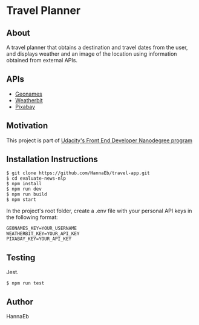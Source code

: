 # Travel Planner

## About

A travel planner that obtains a destination and travel dates from the user, and displays weather and an image of the location using information obtained from external APIs.

## APIs

* [Geonames](http://www.geonames.org/export/web-services.html) 
* [Weatherbit](https://www.weatherbit.io/account/create)
* [Pixabay](https://pixabay.com/api/docs/)

## Motivation

This project is part of [Udacity's Front End Developer Nanodegree program](https://www.udacity.com/course/front-end-web-developer-nanodegree--nd0011)

## Installation Instructions

```
$ git clone https://github.com/HannaEb/travel-app.git
$ cd evaluate-news-nlp
$ npm install
$ npm run dev
$ npm run build
$ npm start
```

In the project's root folder, create a .env file with your personal API keys in the following format: 

```
GEONAMES_KEY=YOUR_USERNAME
WEATHERBIT_KEY=YOUR_API_KEY
PIXABAY_KEY=YOUR_API_KEY
```

## Testing

Jest. 

```
$ npm run test
```

## Author

HannaEb